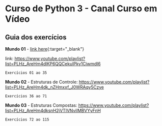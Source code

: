 # Curso de Python 3 - Canal Curso em Vídeo

## Guia dos exercícios

**Mundo 01** - [link here](https://www.youtube.com/playlist?list=PLHz_AreHm4dlKP6QQCekuIPky1CiwmdI6){:target="_blank"}

link: https://www.youtube.com/playlist?list=PLHz_AreHm4dlKP6QQCekuIPky1CiwmdI6

	Exercícios 01 ao 35

**Mundo 02** - Estruturas de Controle: https://www.youtube.com/playlist?list=PLHz_AreHm4dk_nZHmxxf_J0WRAqy5Czye

	Exercícios 36 ao 71

**Mundo 03** - Estruturas Compostas: https://www.youtube.com/playlist?list=PLHz_AreHm4dksnH2jVTIVNviIMBVYyFnH

	Exercícios 72 ao 115


